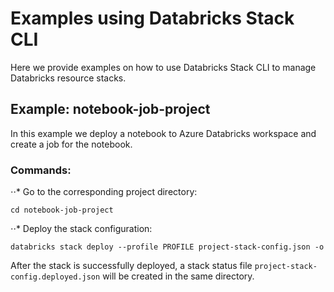 # Examples using Databricks Stack CLI

Here we provide examples on how to use Databricks Stack CLI to manage Databricks resource stacks.

## Example: notebook-job-project

In this example we deploy a notebook to Azure Databricks workspace and create a job for the notebook.

### Commands:

⋅⋅* Go to the corresponding project directory:

```
cd notebook-job-project
```

⋅⋅* Deploy the stack configuration:

```
databricks stack deploy --profile PROFILE project-stack-config.json -o
```

After the stack is successfully deployed, a stack status file `project-stack-config.deployed.json` will be created in the same directory.